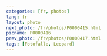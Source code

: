 ```yaml
---
categories: [fr, photos]
lang: fr
layout: photo
next_photo: /fr/photos/P0000415.html
picname: P0000416
prev_photo: /fr/photos/P0000417.html
tags: [Fotofalle, Leopard]
---
```

